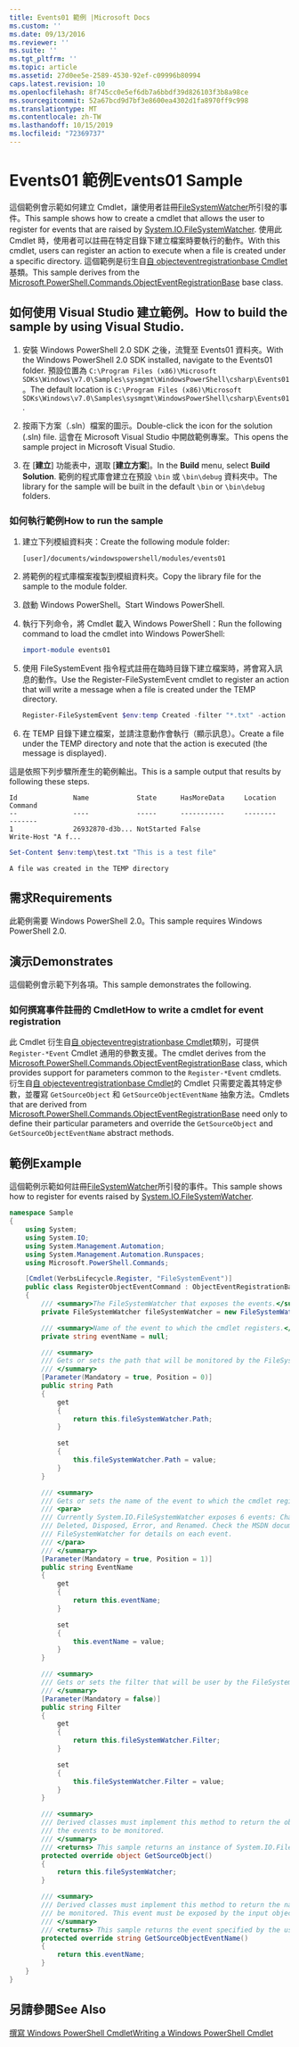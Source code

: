 ```yaml
---
title: Events01 範例 |Microsoft Docs
ms.custom: ''
ms.date: 09/13/2016
ms.reviewer: ''
ms.suite: ''
ms.tgt_pltfrm: ''
ms.topic: article
ms.assetid: 27d0ee5e-2589-4530-92ef-c09996b80994
caps.latest.revision: 10
ms.openlocfilehash: 8f745cc0e5ef6db7a6bbdf39d826103f3b8a98ce
ms.sourcegitcommit: 52a67bcd9d7bf3e8600ea4302d1fa8970ff9c998
ms.translationtype: MT
ms.contentlocale: zh-TW
ms.lasthandoff: 10/15/2019
ms.locfileid: "72369737"
---
```

# <a name="events01-sample"></a><span data-ttu-id="e9067-102">Events01 範例</span><span class="sxs-lookup"><span data-stu-id="e9067-102">Events01 Sample</span></span>

<span data-ttu-id="e9067-103">這個範例會示範如何建立 Cmdlet，讓使用者註冊[FileSystemWatcher](/dotnet/api/System.IO.FileSystemWatcher)所引發的事件。</span><span class="sxs-lookup"><span data-stu-id="e9067-103">This sample shows how to create a cmdlet that allows the user to register for events that are raised by [System.IO.FileSystemWatcher](/dotnet/api/System.IO.FileSystemWatcher).</span></span>
<span data-ttu-id="e9067-104">使用此 Cmdlet 時，使用者可以註冊在特定目錄下建立檔案時要執行的動作。</span><span class="sxs-lookup"><span data-stu-id="e9067-104">With this cmdlet, users can register an action to execute when a file is created under a specific directory.</span></span>
<span data-ttu-id="e9067-105">這個範例是衍生自[自 objecteventregistrationbase Cmdlet](/dotnet/api/Microsoft.PowerShell.Commands.ObjectEventRegistrationBase)基類。</span><span class="sxs-lookup"><span data-stu-id="e9067-105">This sample derives from the [Microsoft.PowerShell.Commands.ObjectEventRegistrationBase](/dotnet/api/Microsoft.PowerShell.Commands.ObjectEventRegistrationBase) base class.</span></span>

## <a name="how-to-build-the-sample-by-using-visual-studio"></a><span data-ttu-id="e9067-106">如何使用 Visual Studio 建立範例。</span><span class="sxs-lookup"><span data-stu-id="e9067-106">How to build the sample by using Visual Studio.</span></span>

1. <span data-ttu-id="e9067-107">安裝 Windows PowerShell 2.0 SDK 之後，流覽至 Events01 資料夾。</span><span class="sxs-lookup"><span data-stu-id="e9067-107">With the Windows PowerShell 2.0 SDK installed, navigate to the Events01 folder.</span></span>
   <span data-ttu-id="e9067-108">預設位置為 `C:\Program Files (x86)\Microsoft SDKs\Windows\v7.0\Samples\sysmgmt\WindowsPowerShell\csharp\Events01`。</span><span class="sxs-lookup"><span data-stu-id="e9067-108">The default location is `C:\Program Files (x86)\Microsoft SDKs\Windows\v7.0\Samples\sysmgmt\WindowsPowerShell\csharp\Events01`.</span></span>

2. <span data-ttu-id="e9067-109">按兩下方案（.sln）檔案的圖示。</span><span class="sxs-lookup"><span data-stu-id="e9067-109">Double-click the icon for the solution (.sln) file.</span></span>
   <span data-ttu-id="e9067-110">這會在 Microsoft Visual Studio 中開啟範例專案。</span><span class="sxs-lookup"><span data-stu-id="e9067-110">This opens the sample project in Microsoft Visual Studio.</span></span>

3. <span data-ttu-id="e9067-111">在 [**建立**] 功能表中，選取 [**建立方案**]。</span><span class="sxs-lookup"><span data-stu-id="e9067-111">In the **Build** menu, select **Build Solution**.</span></span>
   <span data-ttu-id="e9067-112">範例的程式庫會建立在預設 `\bin` 或 `\bin\debug` 資料夾中。</span><span class="sxs-lookup"><span data-stu-id="e9067-112">The library for the sample will be built in the default `\bin` or `\bin\debug` folders.</span></span>

### <a name="how-to-run-the-sample"></a><span data-ttu-id="e9067-113">如何執行範例</span><span class="sxs-lookup"><span data-stu-id="e9067-113">How to run the sample</span></span>

1. <span data-ttu-id="e9067-114">建立下列模組資料夾：</span><span class="sxs-lookup"><span data-stu-id="e9067-114">Create the following module folder:</span></span>

    `[user]/documents/windowspowershell/modules/events01`

2. <span data-ttu-id="e9067-115">將範例的程式庫檔案複製到模組資料夾。</span><span class="sxs-lookup"><span data-stu-id="e9067-115">Copy the library file for the sample to the module folder.</span></span>

3. <span data-ttu-id="e9067-116">啟動 Windows PowerShell。</span><span class="sxs-lookup"><span data-stu-id="e9067-116">Start Windows PowerShell.</span></span>

4. <span data-ttu-id="e9067-117">執行下列命令，將 Cmdlet 載入 Windows PowerShell：</span><span class="sxs-lookup"><span data-stu-id="e9067-117">Run the following command to load the cmdlet into Windows PowerShell:</span></span>

    ```powershell
    import-module events01
    ```

5. <span data-ttu-id="e9067-118">使用 FileSystemEvent 指令程式註冊在臨時目錄下建立檔案時，將會寫入訊息的動作。</span><span class="sxs-lookup"><span data-stu-id="e9067-118">Use the Register-FileSystemEvent cmdlet to register an action that will write a message when a file is created under the TEMP directory.</span></span>

    ```powershell
    Register-FileSystemEvent $env:temp Created -filter "*.txt" -action { Write-Host "A file was created in the TEMP directory" }
    ```

6. <span data-ttu-id="e9067-119">在 TEMP 目錄下建立檔案，並請注意動作會執行（顯示訊息）。</span><span class="sxs-lookup"><span data-stu-id="e9067-119">Create a file under the TEMP directory and note that the action is executed (the message is displayed).</span></span>

<span data-ttu-id="e9067-120">這是依照下列步驟所產生的範例輸出。</span><span class="sxs-lookup"><span data-stu-id="e9067-120">This is a sample output that results by following these steps.</span></span>

```output
Id              Name            State      HasMoreData     Location             Command
--              ----            -----      -----------     --------             -------
1               26932870-d3b... NotStarted False                                 Write-Host "A f...

```

```powershell
Set-Content $env:temp\test.txt "This is a test file"
```

```output
A file was created in the TEMP directory
```

## <a name="requirements"></a><span data-ttu-id="e9067-121">需求</span><span class="sxs-lookup"><span data-stu-id="e9067-121">Requirements</span></span>

<span data-ttu-id="e9067-122">此範例需要 Windows PowerShell 2.0。</span><span class="sxs-lookup"><span data-stu-id="e9067-122">This sample requires Windows PowerShell 2.0.</span></span>

## <a name="demonstrates"></a><span data-ttu-id="e9067-123">演示</span><span class="sxs-lookup"><span data-stu-id="e9067-123">Demonstrates</span></span>

<span data-ttu-id="e9067-124">這個範例會示範下列各項。</span><span class="sxs-lookup"><span data-stu-id="e9067-124">This sample demonstrates the following.</span></span>

### <a name="how-to-write-a-cmdlet-for-event-registration"></a><span data-ttu-id="e9067-125">如何撰寫事件註冊的 Cmdlet</span><span class="sxs-lookup"><span data-stu-id="e9067-125">How to write a cmdlet for event registration</span></span>

<span data-ttu-id="e9067-126">此 Cmdlet 衍生自[自 objecteventregistrationbase Cmdlet](/dotnet/api/Microsoft.PowerShell.Commands.ObjectEventRegistrationBase)類別，可提供 `Register-*Event` Cmdlet 通用的參數支援。</span><span class="sxs-lookup"><span data-stu-id="e9067-126">The cmdlet derives from the [Microsoft.PowerShell.Commands.ObjectEventRegistrationBase](/dotnet/api/Microsoft.PowerShell.Commands.ObjectEventRegistrationBase) class, which provides support for parameters common to the `Register-*Event` cmdlets.</span></span>
<span data-ttu-id="e9067-127">衍生自[自 objecteventregistrationbase Cmdlet](/dotnet/api/Microsoft.PowerShell.Commands.ObjectEventRegistrationBase)的 Cmdlet 只需要定義其特定參數，並覆寫 `GetSourceObject` 和 `GetSourceObjectEventName` 抽象方法。</span><span class="sxs-lookup"><span data-stu-id="e9067-127">Cmdlets that are derived from [Microsoft.PowerShell.Commands.ObjectEventRegistrationBase](/dotnet/api/Microsoft.PowerShell.Commands.ObjectEventRegistrationBase) need only to define their particular parameters and override the `GetSourceObject` and `GetSourceObjectEventName` abstract methods.</span></span>

## <a name="example"></a><span data-ttu-id="e9067-128">範例</span><span class="sxs-lookup"><span data-stu-id="e9067-128">Example</span></span>

<span data-ttu-id="e9067-129">這個範例示範如何註冊[FileSystemWatcher](/dotnet/api/System.IO.FileSystemWatcher)所引發的事件。</span><span class="sxs-lookup"><span data-stu-id="e9067-129">This sample shows how to register for events raised by [System.IO.FileSystemWatcher](/dotnet/api/System.IO.FileSystemWatcher).</span></span>

```csharp
namespace Sample
{
    using System;
    using System.IO;
    using System.Management.Automation;
    using System.Management.Automation.Runspaces;
    using Microsoft.PowerShell.Commands;

    [Cmdlet(VerbsLifecycle.Register, "FileSystemEvent")]
    public class RegisterObjectEventCommand : ObjectEventRegistrationBase
    {
        /// <summary>The FileSystemWatcher that exposes the events.</summary>
        private FileSystemWatcher fileSystemWatcher = new FileSystemWatcher();

        /// <summary>Name of the event to which the cmdlet registers.</summary>
        private string eventName = null;

        /// <summary>
        /// Gets or sets the path that will be monitored by the FileSystemWatcher.
        /// </summary>
        [Parameter(Mandatory = true, Position = 0)]
        public string Path
        {
            get
            {
                return this.fileSystemWatcher.Path;
            }

            set
            {
                this.fileSystemWatcher.Path = value;
            }
        }

        /// <summary>
        /// Gets or sets the name of the event to which the cmdlet registers.
        /// <para>
        /// Currently System.IO.FileSystemWatcher exposes 6 events: Changed, Created,
        /// Deleted, Disposed, Error, and Renamed. Check the MSDN documentation of
        /// FileSystemWatcher for details on each event.
        /// </para>
        /// </summary>
        [Parameter(Mandatory = true, Position = 1)]
        public string EventName
        {
            get
            {
                return this.eventName;
            }

            set
            {
                this.eventName = value;
            }
        }

        /// <summary>
        /// Gets or sets the filter that will be user by the FileSystemWatcher.
        /// </summary>
        [Parameter(Mandatory = false)]
        public string Filter
        {
            get
            {
                return this.fileSystemWatcher.Filter;
            }

            set
            {
                this.fileSystemWatcher.Filter = value;
            }
        }

        /// <summary>
        /// Derived classes must implement this method to return the object that generates
        /// the events to be monitored.
        /// </summary>
        /// <returns> This sample returns an instance of System.IO.FileSystemWatcher</returns>
        protected override object GetSourceObject()
        {
            return this.fileSystemWatcher;
        }

        /// <summary>
        /// Derived classes must implement this method to return the name of the event to
        /// be monitored. This event must be exposed by the input object.
        /// </summary>
        /// <returns> This sample returns the event specified by the user with the -EventName parameter.</returns>
        protected override string GetSourceObjectEventName()
        {
            return this.eventName;
        }
    }
}
```

## <a name="see-also"></a><span data-ttu-id="e9067-130">另請參閱</span><span class="sxs-lookup"><span data-stu-id="e9067-130">See Also</span></span>

[<span data-ttu-id="e9067-131">撰寫 Windows PowerShell Cmdlet</span><span class="sxs-lookup"><span data-stu-id="e9067-131">Writing a Windows PowerShell Cmdlet</span></span>](writing-a-windows-powershell-cmdlet.md)